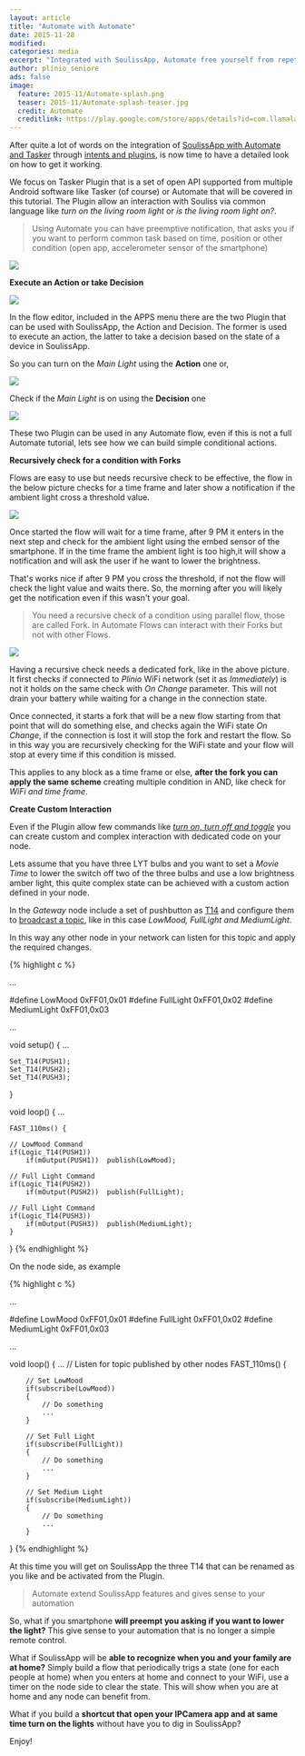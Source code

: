 ```yaml
---
layout: article
title: "Automate with Automate"
date: 2015-11-28
modified:
categories: media
excerpt: "Integrated with SoulissApp, Automate free yourself from repetitive task."
author: plinio_seniore
ads: false
image:
  feature: 2015-11/Automate-splash.png
  teaser: 2015-11/Automate-splash-teaser.jpg
  credit: Automate
  creditlink: https://play.google.com/store/apps/details?id=com.llamalab.automate&hl=en
---
```


After quite a lot of words on the integration of [SoulissApp with Automate and Tasker](http://souliss.net/articles/soulissapp-integrations/) through [intents and plugins](http://souliss.net/articles/happy-laziness-automate-tasker/), is now time to have a detailed look on how to get it working.

We focus on Tasker Plugin that is a set of open API supported from multiple Android software like Tasker (of course) or Automate that will be covered in this tutorial. The Plugin allow an interaction with Souliss via common language like *turn on the living room light* or *is the living room light on?*.

> Using Automate you can have preemptive notification, that asks you if you want to perform common task based on time, position or other condition (open app, accelerometer sensor of the smartphone)

![](http://souliss.net/images/2015-11/dialog-suggestion.jpg?raw=true)

**Execute an Action or take Decision**

![](http://souliss.net/images/2015-11/AutomatePlugin.png?raw=true)

In the flow editor, included in the APPS menu there are the two Plugin that can be used with SoulissApp, the Action and Decision. The former is used to execute an action, the latter to take a decision based on the state of a device in SoulissApp.

So you can turn on the *Main Light* using the **Action** one or,

![](http://souliss.net/images/2015-11/ActionPlugin.jpg?raw=true)

Check if the *Main Light* is on using the **Decision** one

![](http://souliss.net/images/2015-10/ConditionPlugin.png?raw=true)

These two Plugin can be used in any Automate flow, even if this is not a full Automate tutorial, lets see how we can build simple conditional actions.

**Recursively check for a condition with Forks**

Flows are easy to use but needs recursive check to be effective, the flow in the below picture checks for a time frame and later show a notification if the ambient light cross a threshold value.

![](http://souliss.net/images/2015-11/Automate-not-recursive.jpg?raw=true)

Once started the flow will wait for a time frame, after 9 PM it enters in the next step and check for the ambient light using the embed sensor of the smartphone. If in the time frame the ambient light is too high,it will show a notification and will ask the user if he want to lower the brightness.

That's works nice if after 9 PM you cross the threshold, if not the flow will check the light value and waits there. So, the morning after you will likely get the notification even if this wasn't your goal.

> You need a recursive check of a condition using parallel flow, those are called Fork. In Automate Flows can interact with their Forks but not with other Flows.

![](http://souliss.net/images/2015-11/Automate-recursive.png?raw=true)

Having a recursive check needs a dedicated fork, like in the above picture. It first checks if connected to *Plinio* WiFi network (set it as *Immediately*) is not it holds on the same check with *On Change* parameter. This will not drain your battery while waiting for a change in the connection state.

Once connected, it starts a fork that will be a new flow starting from that point that will do something else, and checks again the WiFi state *On Change*, if the connection is lost it will stop the fork and restart the flow. So in this way you are recursively checking for the WiFi state and your flow will stop at every time if this condition is missed.

This applies to any block as a time frame or else, **after the fork you can apply the same scheme** creating multiple condition in AND, like check for *WiFi and time frame*. 

**Create Custom Interaction**

Even if the Plugin allow few commands like [*turn on, turn off and toggle*](https://github.com/souliss/souliss/wiki/SoulissApp-API) you can create custom and complex interaction with dedicated code on your node.

Lets assume that you have three LYT bulbs and you want to set a *Movie Time* to lower the switch off two of the three bulbs and use a low brightness amber light, this quite complex state can be achieved with a custom action defined in your node.

In the *Gateway* node include a set of pushbutton as [T14](https://github.com/souliss/souliss/wiki/Typical_T1n#typical-14--pulse-digital-output) and configure them to  [broadcast a topic](https://github.com/souliss/souliss/wiki/Peer2Peer#user-defined-publish--subscribe), like in this case *LowMood, FullLight and MediumLight*.
 
In this way any other node in your network can listen for this topic and apply the required changes.

{% highlight c %}

...

#define LowMood                                 0xFF01,0x01
#define FullLight                               0xFF01,0x02
#define MediumLight                             0xFF01,0x03

...

void setup()
{ 
  ...

    Set_T14(PUSH1);
    Set_T14(PUSH2);
    Set_T14(PUSH3); 
}

void loop()
{
  ... 

    FAST_110ms() {

    // LowMood Command
    if(Logic_T14(PUSH1))
        if(mOutput(PUSH1))  publish(LowMood);

    // Full Light Command
    if(Logic_T14(PUSH2))
        if(mOutput(PUSH2))  publish(FullLight);

    // Full Light Command
    if(Logic_T14(PUSH3))
        if(mOutput(PUSH3))  publish(MediumLight);
    }
}
{% endhighlight %}

On the node side, as example

{% highlight c %}

...

#define LowMood                                 0xFF01,0x01
#define FullLight                               0xFF01,0x02
#define MediumLight                             0xFF01,0x03

...

void loop()
{
    ...
    // Listen for topic published by other nodes
    FAST_110ms() {
    
        // Set LowMood
        if(subscribe(LowMood))
        {
            // Do something
            ...
        }

        // Set Full Light
        if(subscribe(FullLight))
        {
            // Do something
            ...
        }

        // Set Medium Light
        if(subscribe(MediumLight))
        {
            // Do something
            ...
        }
}
{% endhighlight %}

At this time you will get on SoulissApp the three T14 that can be renamed as you like and be activated from the Plugin.

> Automate extend SoulissApp features and gives sense to your automation

So, what if you smartphone **will preempt you asking if you want to lower the light?** This give sense to your automation that is no longer a simple remote control.

What if SoulissApp will be **able to recognize when you and your family are at home?** Simply build a flow that periodically trigs a state (one for each people at home) when you enters at home and connect to your WiFi, use a timer on the node side to clear the state. This will show when you are at home and any node can benefit from.

What if you build a **shortcut that open your IPCamera app and at same time turn on the lights** without have you to dig in SoulissApp?

Enjoy!



